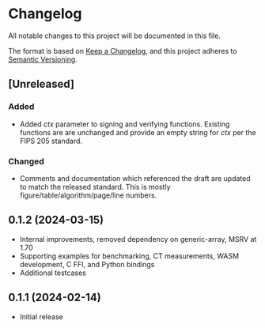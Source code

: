 # Changelog

All notable changes to this project will be documented in this file.

The format is based on [Keep a Changelog](https://keepachangelog.com/en/1.0.0/),
and this project adheres to [Semantic Versioning](https://semver.org/spec/v2.0.0.html).

## [Unreleased]

### Added

- Added _ctx_ parameter to signing and verifying functions. Existing functions are are unchanged and
  provide an empty string for _ctx_ per the FIPS 205 standard.

### Changed

- Comments and documentation which referenced the draft are updated to match the released standard.
  This is mostly figure/table/algorithm/page/line numbers.

## 0.1.2 (2024-03-15)

- Internal improvements, removed dependency on generic-array, MSRV at 1.70
- Supporting examples for benchmarking, CT measurements, WASM development, 
  C FFI, and Python bindings
- Additional testcases

## 0.1.1 (2024-02-14)

- Initial release
